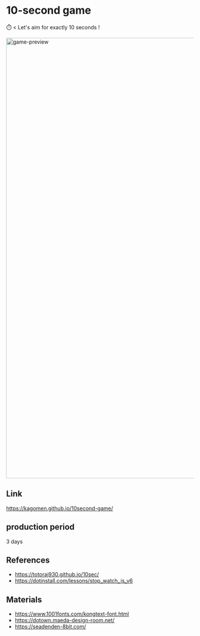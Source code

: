 # 10-second game

⏱️ < Let's aim for exactly 10 seconds !

<img width="1181" alt="game-preview" src="https://github.com/kagomen/10second-game/assets/154225199/20bff474-7be8-40d5-b1f2-3376e19a653d">

## Link

https://kagomen.github.io/10second-game/

## production period

3 days

## References

- https://totoraj930.github.io/10sec/
- https://dotinstall.com/lessons/stop_watch_js_v6

## Materials

- https://www.1001fonts.com/kongtext-font.html
- https://dotown.maeda-design-room.net/
- https://seadenden-8bit.com/
